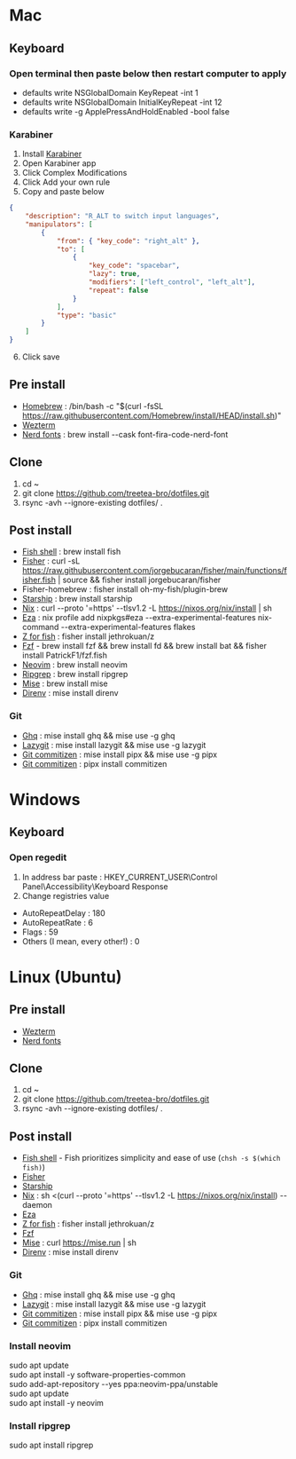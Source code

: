 # Mac
## Keyboard
### Open terminal then paste below then restart computer to apply
- defaults write NSGlobalDomain KeyRepeat -int 1
- defaults write NSGlobalDomain InitialKeyRepeat -int 12
- defaults write -g ApplePressAndHoldEnabled -bool false  
### Karabiner
1. Install [Karabiner](https://karabiner-elements.pqrs.org/)
2. Open Karabiner app
3. Click Complex Modifications
4. Click Add your own rule
5. Copy and paste below
```json
{
    "description": "R_ALT to switch input languages",
    "manipulators": [
        {
            "from": { "key_code": "right_alt" },
            "to": [
                {
                    "key_code": "spacebar",
                    "lazy": true,
                    "modifiers": ["left_control", "left_alt"],
                    "repeat": false
                }
            ],
            "type": "basic"
        }
    ]
}
```
6. Click save

## Pre install
- [Homebrew](https://brew.sh/ko/) : /bin/bash -c "$(curl -fsSL https://raw.githubusercontent.com/Homebrew/install/HEAD/install.sh)"
- [Wezterm](https://wezfurlong.org/)
- [Nerd fonts](https://github.com/ryanoasis/nerd-fonts) : brew install --cask font-fira-code-nerd-font

## Clone
1. cd ~
2. git clone https://github.com/treetea-bro/dotfiles.git
3. rsync -avh --ignore-existing dotfiles/ .

## Post install
- [Fish shell](https://fishshell.com/) : brew install fish
- [Fisher](https://github.com/jorgebucaran/fisher) : curl -sL https://raw.githubusercontent.com/jorgebucaran/fisher/main/functions/fisher.fish | source && fisher install jorgebucaran/fisher
- Fisher-homebrew : fisher install oh-my-fish/plugin-brew
- [Starship](https://starship.rs/guide/) : brew install starship
- [Nix](https://nixos.org/) : curl --proto '=https' --tlsv1.2 -L https://nixos.org/nix/install | sh
- [Eza](https://github.com/eza-community/eza) : nix profile add nixpkgs#eza --extra-experimental-features nix-command --extra-experimental-features flakes
- [Z for fish](https://github.com/jethrokuan/z) : fisher install jethrokuan/z
- [Fzf](https://github.com/PatrickF1/fzf.fish) - brew install fzf && brew install fd && brew install bat && fisher install PatrickF1/fzf.fish
- [Neovim](https://neovim.io/) : brew install neovim
- [Ripgrep](https://github.com/BurntSushi/ripgrep) : brew install ripgrep
- [Mise](https://github.com/jdx/mise) : brew install mise
- [Direnv](https://direnv.net/) : mise install direnv

### Git
- [Ghq](https://github.com/x-motemen/ghq) : mise install ghq && mise use -g ghq
- [Lazygit](https://github.com/jesseduffield/lazygit) : mise install lazygit && mise use -g lazygit
- [Git commitizen](https://commitizen-tools.github.io/commitizen/) : mise install pipx && mise use -g pipx
- [Git commitizen](https://commitizen-tools.github.io/commitizen/) : pipx install commitizen

# Windows
## Keyboard
### Open regedit
1. In address bar paste : HKEY_CURRENT_USER\Control Panel\Accessibility\Keyboard Response
2. Change registries value
- AutoRepeatDelay : 180
- AutoRepeatRate : 6
- Flags : 59
- Others (I mean, every other!) : 0  

# Linux (Ubuntu)
## Pre install
- [Wezterm](https://wezfurlong.org/)
- [Nerd fonts](https://github.com/ryanoasis/nerd-fonts)

## Clone
1. cd ~
2. git clone https://github.com/treetea-bro/dotfiles.git
3. rsync -avh --ignore-existing dotfiles/ .

## Post install
- [Fish shell](https://fishshell.com/) - Fish prioritizes simplicity and ease of use (`chsh -s $(which fish)`)
- [Fisher](https://github.com/jorgebucaran/fisher)
- [Starship](https://starship.rs/guide/)
- [Nix](https://nixos.org/) : sh <(curl --proto '=https' --tlsv1.2 -L https://nixos.org/nix/install) --daemon
- [Eza](https://github.com/eza-community/eza)
- [Z for fish](https://github.com/jethrokuan/z) : fisher install jethrokuan/z
- [Fzf](https://github.com/PatrickF1/fzf.fish)
- [Mise](https://github.com/jdx/mise) : curl https://mise.run | sh
- [Direnv](https://direnv.net/) : mise install direnv
  
### Git
- [Ghq](https://github.com/x-motemen/ghq) : mise install ghq && mise use -g ghq
- [Lazygit](https://github.com/jesseduffield/lazygit) : mise install lazygit && mise use -g lazygit
- [Git commitizen](https://commitizen-tools.github.io/commitizen/) : mise install pipx && mise use -g pipx
- [Git commitizen](https://commitizen-tools.github.io/commitizen/) : pipx install commitizen

### Install neovim
sudo apt update  
sudo apt install -y software-properties-common  
sudo add-apt-repository --yes ppa:neovim-ppa/unstable  
sudo apt update  
sudo apt install -y neovim  

### Install ripgrep
sudo apt install ripgrep 
